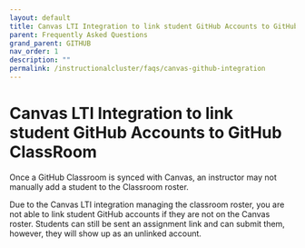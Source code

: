 ```yaml
---
layout: default
title: Canvas LTI Integration to link student GitHub Accounts to GitHub ClassRoom 
parent: Frequently Asked Questions
grand_parent: GITHUB
nav_order: 1
description: ""
permalink: /instructionalcluster/faqs/canvas-github-integration
---
```


# Canvas LTI Integration to link student GitHub Accounts to GitHub ClassRoom

Once a GitHub Classroom is synced with Canvas, an instructor may not manually add a student to the Classroom roster.

Due to the Canvas LTI integration managing the classroom roster, you are not able to link student GitHub accounts if they are not on the Canvas roster. Students can still be sent an assignment link and can submit them, however, they will show up as an unlinked account.